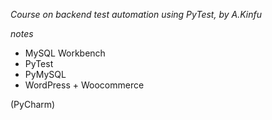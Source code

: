 _Course on backend test automation using PyTest, by A.Kinfu_

_notes_
- MySQL Workbench
- PyTest
- PyMySQL
- WordPress + Woocommerce

(PyCharm)